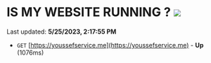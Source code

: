 # IS MY WEBSITE RUNNING ? [![](https://img.shields.io/static/v1?label=Sponsor&message=%E2%9D%A4&logo=GitHub&color=%23fe8e86)](https://github.com/sponsors/<username>)

Last updated: **5/25/2023, 2:17:55 PM**

- `GET` [https://youssefservice.me](https://youssefservice.me) - **Up** (1076ms)
